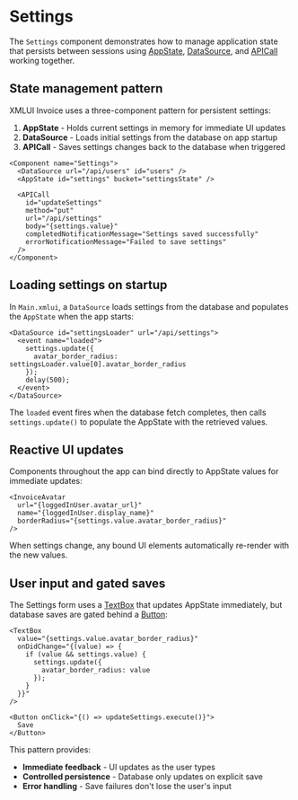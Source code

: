 # Settings

The `Settings` component demonstrates how to manage application state that persists between sessions using [AppState](/components/AppState), [DataSource](/components/DataSource), and [APICall](/components/APICall) working together.

## State management pattern

XMLUI Invoice uses a three-component pattern for persistent settings:

1. **AppState** - Holds current settings in memory for immediate UI updates
2. **DataSource** - Loads initial settings from the database on app startup
3. **APICall** - Saves settings changes back to the database when triggered

```xmlui /AppState/ /DataSource/ /APICall/
<Component name="Settings">
  <DataSource url="/api/users" id="users" />
  <AppState id="settings" bucket="settingsState" />

  <APICall
    id="updateSettings"
    method="put"
    url="/api/settings"
    body="{settings.value}"
    completedNotificationMessage="Settings saved successfully"
    errorNotificationMessage="Failed to save settings"
  />
</Component>
```

## Loading settings on startup

In `Main.xmlui`, a `DataSource` loads settings from the database and populates the `AppState` when the app starts:

```xmlui /settingsLoader/ /settings.update/
<DataSource id="settingsLoader" url="/api/settings">
  <event name="loaded">
    settings.update({
      avatar_border_radius: settingsLoader.value[0].avatar_border_radius
    });
    delay(500);
  </event>
</DataSource>
```

The `loaded` event fires when the database fetch completes, then calls `settings.update()` to populate the AppState with the retrieved values.

## Reactive UI updates

Components throughout the app can bind directly to AppState values for immediate updates:

```xmlui /settings.value.avatar_border_radius/
<InvoiceAvatar
  url="{loggedInUser.avatar_url}"
  name="{loggedInUser.display_name}"
  borderRadius="{settings.value.avatar_border_radius}"
/>
```

When settings change, any bound UI elements automatically re-render with the new values.

## User input and gated saves

The Settings form uses a [TextBox](/components/TextBox) that updates AppState immediately, but database saves are gated behind a [Button](/components/Button):

```xmlui /onDidChange/ /onClick/
<TextBox
  value="{settings.value.avatar_border_radius}"
  onDidChange="{(value) => {
    if (value && settings.value) {
      settings.update({
        avatar_border_radius: value
      });
    }
  }}"
/>

<Button onClick="{() => updateSettings.execute()}">
  Save
</Button>
```

This pattern provides:

- **Immediate feedback** - UI updates as the user types
- **Controlled persistence** - Database only updates on explicit save
- **Error handling** - Save failures don't lose the user's input
